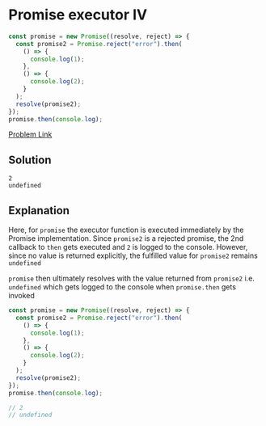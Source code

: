 # Promise executor IV

```js
const promise = new Promise((resolve, reject) => {
  const promise2 = Promise.reject("error").then(
    () => {
      console.log(1);
    },
    () => {
      console.log(2);
    }
  );
  resolve(promise2);
});
promise.then(console.log);
```

[Problem Link](https://bigfrontend.dev/quiz/Promise-executor-IV)

## Solution

```
2
undefined
```

## Explanation

Here, for `promise` the executor function is executed immediately by the Promise implementation. Since `promise2` is a rejected promise, the 2nd callback to `then` gets executed and `2` is logged to the console. However, since no value is returned explicitly, the fulfilled value for `promise2` remains `undefined`

`promise` then ultimately resolves with the value returned from `promise2` i.e. `undefined` which gets logged to the console when `promise.then` gets invoked

```js
const promise = new Promise((resolve, reject) => {
  const promise2 = Promise.reject("error").then(
    () => {
      console.log(1);
    },
    () => {
      console.log(2);
    }
  );
  resolve(promise2);
});
promise.then(console.log);

// 2
// undefined
```
